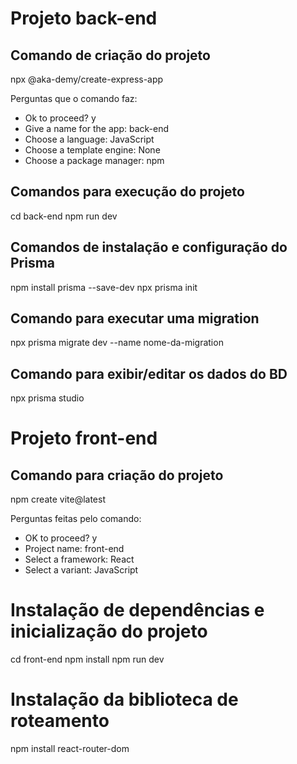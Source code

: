 # Projeto back-end

## Comando de criação do projeto
npx @aka-demy/create-express-app

Perguntas que o comando faz:
* Ok to proceed? y
* Give a name for the app: back-end
* Choose a language: JavaScript
* Choose a template engine: None
* Choose a package manager: npm

## Comandos para execução do projeto
cd back-end
npm run dev

## Comandos de instalação e configuração do Prisma
npm install prisma --save-dev
npx prisma init

## Comando para executar uma migration
npx prisma migrate dev --name nome-da-migration

## Comando para exibir/editar os dados do BD
npx prisma studio

# Projeto front-end

## Comando para criação do projeto
npm create vite@latest

Perguntas feitas pelo comando:
* OK to proceed? y
* Project name: front-end
* Select a framework: React
* Select a variant: JavaScript

# Instalação de dependências e inicialização do projeto
cd front-end
npm install
npm run dev

# Instalação da biblioteca de roteamento
npm install react-router-dom